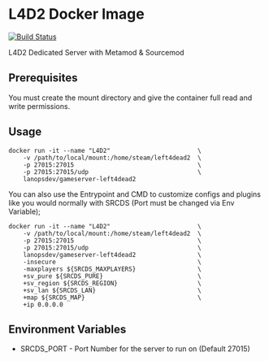 # L4D2 Docker Image
[![Build Status](http://drone.th0rn0.co.uk/api/badges/LanOps/gameserver-l4d2/status.svg)](http://drone.th0rn0.co.uk/LanOps/gameserver-l4d2)

L4D2 Dedicated Server with Metamod & Sourcemod

## Prerequisites

You must create the mount directory and give the container full read and write permissions.

## Usage

```
docker run -it --name "L4D2" 						\
    -v /path/to/local/mount:/home/steam/left4dead2 	\
    -p 27015:27015 									\
    -p 27015:27015/udp 								\
    lanopsdev/gameserver-left4dead2
```

You can also use the Entrypoint and CMD to customize configs and plugins like you would normally with SRCDS (Port must be changed via Env Variable);

```
docker run -it --name "L4D2" 						\
    -v /path/to/local/mount:/home/steam/left4dead2 	\
    -p 27015:27015 									\
    -p 27015:27015/udp 								\
    lanopsdev/gameserver-left4dead2 				\
	-insecure                                       \
    -maxplayers ${SRCDS_MAXPLAYERS}                 \
    +sv_pure ${SRCDS_PURE}                          \
    +sv_region ${SRCDS_REGION}                      \
    +sv_lan ${SRCDS_LAN}                            \
    +map ${SRCDS_MAP}                               \
    +ip 0.0.0.0
```

## Environment Variables

* SRCDS_PORT - Port Number for the server to run on (Default 27015)
